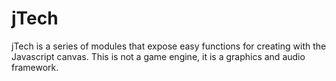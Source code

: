 # jTech

jTech is a series of modules that expose easy functions for creating with the Javascript canvas. This is not a game engine, it is a graphics and audio framework.